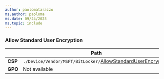 ```yaml
---
author: paolomatarazzo
ms.author: paoloma
ms.date: 09/24/2023
ms.topic: include
---
```


### Allow Standard User Encryption

|  | Path |
|--|--|
| **CSP** | `./Device/Vendor/MSFT/BitLocker/`[AllowStandardUserEncryption](/windows/client-management/mdm/bitlocker-csp#allowstandarduserencryption)|
| **GPO** | Not available |